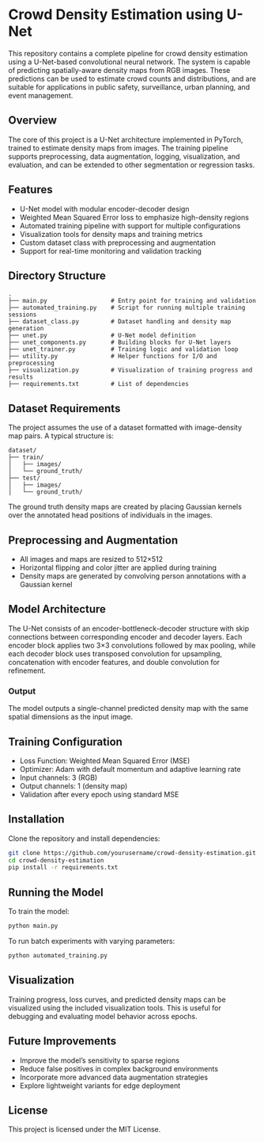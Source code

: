 # Crowd Density Estimation using U-Net

This repository contains a complete pipeline for crowd density estimation using a U-Net-based convolutional neural network. The system is capable of predicting spatially-aware density maps from RGB images. These predictions can be used to estimate crowd counts and distributions, and are suitable for applications in public safety, surveillance, urban planning, and event management.

## Overview

The core of this project is a U-Net architecture implemented in PyTorch, trained to estimate density maps from images. The training pipeline supports preprocessing, data augmentation, logging, visualization, and evaluation, and can be extended to other segmentation or regression tasks.

## Features

- U-Net model with modular encoder-decoder design
- Weighted Mean Squared Error loss to emphasize high-density regions
- Automated training pipeline with support for multiple configurations
- Visualization tools for density maps and training metrics
- Custom dataset class with preprocessing and augmentation
- Support for real-time monitoring and validation tracking

## Directory Structure

```
.
├── main.py                  # Entry point for training and validation
├── automated_training.py    # Script for running multiple training sessions
├── dataset_class.py         # Dataset handling and density map generation
├── unet.py                  # U-Net model definition
├── unet_components.py       # Building blocks for U-Net layers
├── unet_trainer.py          # Training logic and validation loop
├── utility.py               # Helper functions for I/O and preprocessing
├── visualization.py         # Visualization of training progress and results
├── requirements.txt         # List of dependencies
```

## Dataset Requirements

The project assumes the use of a dataset formatted with image-density map pairs. A typical structure is:

```
dataset/
├── train/
│   ├── images/
│   └── ground_truth/
├── test/
│   ├── images/
│   └── ground_truth/
```

The ground truth density maps are created by placing Gaussian kernels over the annotated head positions of individuals in the images.

## Preprocessing and Augmentation

- All images and maps are resized to 512×512
- Horizontal flipping and color jitter are applied during training
- Density maps are generated by convolving person annotations with a Gaussian kernel

## Model Architecture

The U-Net consists of an encoder-bottleneck-decoder structure with skip connections between corresponding encoder and decoder layers. Each encoder block applies two 3×3 convolutions followed by max pooling, while each decoder block uses transposed convolution for upsampling, concatenation with encoder features, and double convolution for refinement.

### Output

The model outputs a single-channel predicted density map with the same spatial dimensions as the input image.

## Training Configuration

- Loss Function: Weighted Mean Squared Error (MSE)
- Optimizer: Adam with default momentum and adaptive learning rate
- Input channels: 3 (RGB)
- Output channels: 1 (density map)
- Validation after every epoch using standard MSE

## Installation

Clone the repository and install dependencies:

```bash
git clone https://github.com/yourusername/crowd-density-estimation.git
cd crowd-density-estimation
pip install -r requirements.txt
```

## Running the Model

To train the model:

```bash
python main.py
```

To run batch experiments with varying parameters:

```bash
python automated_training.py
```

## Visualization

Training progress, loss curves, and predicted density maps can be visualized using the included visualization tools. This is useful for debugging and evaluating model behavior across epochs.

## Future Improvements

- Improve the model’s sensitivity to sparse regions
- Reduce false positives in complex background environments
- Incorporate more advanced data augmentation strategies
- Explore lightweight variants for edge deployment

## License

This project is licensed under the MIT License.
